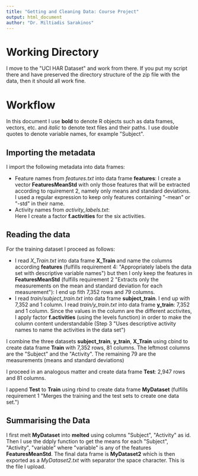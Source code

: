 ```yaml
---
title: "Getting and Cleaning Data: Course Project"
output: html_document
author: "Dr. Miltiadis Sarakinos"
---
```



# Working Directory
I move to the "UCI HAR Dataset" and work from there. If you put my script there and
have preserved the directory structure of the zip file with the data, then it should
all work fine.

# Workflow
In this document I use __bold__ to denote R objects such as data frames, vectors, etc. and
_italic_ to denote text files and their paths. I use double quotes to denote variable names, for example "Subject".


## Importing the metadata
I import the following metadata into data frames:

* Feature names from _features.txt_ into data frame __features__: 
I create a vector __FeaturesMeanStd__ with only those features that will be extracted
according to rquirement 2, namely only means and standard deviations. I used a regular
expression to keep only features containing "-mean" or "-std" in their name.
* Activity names from _activity_labels.txt_:  
Here I create a factor __f.activities__ for the six activities.

## Reading the data
For the training dataset I proceed as follows:

* I read _X_Train.txt_ into data frame __X_Train__ and name the columns 
according __features__ (fulfills requirement 4: "Appropriately labels the data set with descriptive variable names") but then I only keep the features in __FeaturesMeanStd__ (fulfills requirement 2 "Extracts only the measurements on the mean and standard deviation for each measurement"): I end up fith 7,352 rows and 79 columns.
* I read _train/subject_train.txt_ into data frame __subject_train__. I end up with 7,352 and 1 column.
I read _train/y_train.txt_ into data frame __y_train__: 7,352 and 1 column. Since the
values in the column are the different acctivites, I apply factor __f.activities__ 
(using the levels function) in order to make the column content understandable (Step 3
"Uses descriptive activity names to name the activities in the data set")

I combine the three datasets __subject_train__, __y_train__, __X_Train__ using cbind to create 
data frame __Train__ with 7,352 rows, 81 columns. The leftmost columns are the "Subject"
and the "Activity". The remaining 79 are the measurements (means and standard deviations)

I proceed in an analogous matter and create data frame __Test__: 2,947 rows and 81 columns.

I append __Test__ to __Train__ using rbind to create data frame __MyDataset__ (fulfills requirement 1 "Merges the training and the test sets to create one data set.")

## Summarising the Data
I first melt __MyDataset__ into __melted__ using columns "Subject", "Activity" as id.
Then I use the ddply function to get the means for each "Subject", "Activity", "variable"
where "variable" is any of the features __FeaturesMeanStd__. The final data frame is
__MyDataset2__ which is then exported as a _MyDataset2.txt_ with separator the space character.
This is the file I upload.


